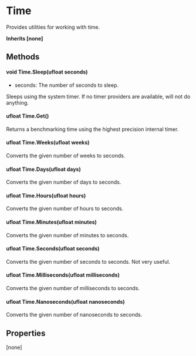 # Time
Provides utilities for working with time.

**Inherits [none]**

## Methods
#### void Time.Sleep(ufloat seconds)
- seconds: The number of seconds to sleep.

Sleeps using the system timer.
If no timer providers are available, will not do anything.


#### ufloat Time.Get()


Returns a benchmarking time using the highest precision internal timer.


#### ufloat Time.Weeks(ufloat weeks)


Converts the given number of weeks to seconds.


#### ufloat Time.Days(ufloat days)


Converts the given number of days to seconds.


#### ufloat Time.Hours(ufloat hours)


Converts the given number of hours to seconds.


#### ufloat Time.Minutes(ufloat minutes)


Converts the given number of minutes to seconds.


#### ufloat Time.Seconds(ufloat seconds)


Converts the given number of seconds to seconds.
Not very useful.


#### ufloat Time.Milliseconds(ufloat milliseconds)


Converts the given number of milliseconds to seconds.


#### ufloat Time.Nanoseconds(ufloat nanoseconds)


Converts the given number of nanoseconds to seconds.


## Properties
[none]



